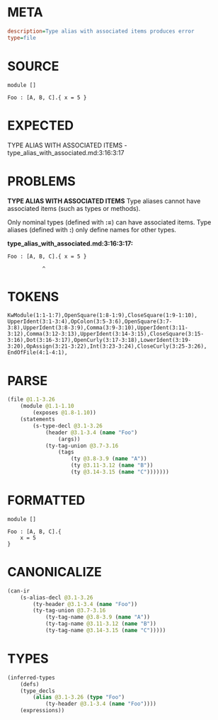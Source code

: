 # META
~~~ini
description=Type alias with associated items produces error
type=file
~~~
# SOURCE
~~~roc
module []

Foo : [A, B, C].{ x = 5 }
~~~
# EXPECTED
TYPE ALIAS WITH ASSOCIATED ITEMS - type_alias_with_associated.md:3:16:3:17
# PROBLEMS
**TYPE ALIAS WITH ASSOCIATED ITEMS**
Type aliases cannot have associated items (such as types or methods).

Only nominal types (defined with **:=**) can have associated items. Type aliases (defined with **:**) only define names for other types.

**type_alias_with_associated.md:3:16:3:17:**
```roc
Foo : [A, B, C].{ x = 5 }
```
               ^


# TOKENS
~~~zig
KwModule(1:1-1:7),OpenSquare(1:8-1:9),CloseSquare(1:9-1:10),
UpperIdent(3:1-3:4),OpColon(3:5-3:6),OpenSquare(3:7-3:8),UpperIdent(3:8-3:9),Comma(3:9-3:10),UpperIdent(3:11-3:12),Comma(3:12-3:13),UpperIdent(3:14-3:15),CloseSquare(3:15-3:16),Dot(3:16-3:17),OpenCurly(3:17-3:18),LowerIdent(3:19-3:20),OpAssign(3:21-3:22),Int(3:23-3:24),CloseCurly(3:25-3:26),
EndOfFile(4:1-4:1),
~~~
# PARSE
~~~clojure
(file @1.1-3.26
	(module @1.1-1.10
		(exposes @1.8-1.10))
	(statements
		(s-type-decl @3.1-3.26
			(header @3.1-3.4 (name "Foo")
				(args))
			(ty-tag-union @3.7-3.16
				(tags
					(ty @3.8-3.9 (name "A"))
					(ty @3.11-3.12 (name "B"))
					(ty @3.14-3.15 (name "C")))))))
~~~
# FORMATTED
~~~roc
module []

Foo : [A, B, C].{
	x = 5
}
~~~
# CANONICALIZE
~~~clojure
(can-ir
	(s-alias-decl @3.1-3.26
		(ty-header @3.1-3.4 (name "Foo"))
		(ty-tag-union @3.7-3.16
			(ty-tag-name @3.8-3.9 (name "A"))
			(ty-tag-name @3.11-3.12 (name "B"))
			(ty-tag-name @3.14-3.15 (name "C")))))
~~~
# TYPES
~~~clojure
(inferred-types
	(defs)
	(type_decls
		(alias @3.1-3.26 (type "Foo")
			(ty-header @3.1-3.4 (name "Foo"))))
	(expressions))
~~~
